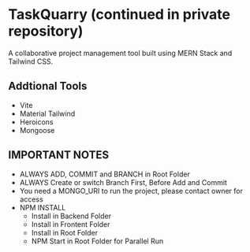 # TaskQuarry (continued in private repository)

A collaborative project management tool built using MERN Stack and Tailwind CSS.

## Addtional Tools

- Vite
- Material Tailwind
- Heroicons
- Mongoose

## IMPORTANT NOTES

- ALWAYS ADD, COMMIT and BRANCH in Root Folder
- ALWAYS Create or switch Branch First, Before Add and Commit
- You need a MONGO_URI to run the project, please contact owner for access
- NPM INSTALL
    - Install in Backend Folder
    - Install in Frontent Folder
    - Install in Root Folder
    - NPM Start in Root Folder for Parallel Run




